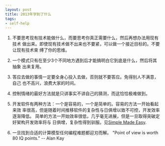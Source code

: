 ```yaml
---
layout: post
title: 2013年学到了什么
tags:
- self-help
---
```


1. 不要思考现有技术能做什么，而要思考你真正需要什么，然后再想办法用现有技术
做出来。即使现有技术做不出来也不要紧，可以做一个接近目标的。不要让现有技术束
缚了你的思维。

2. 一个模式只有在至少3个不同地方遇到后才能搞明白它到底是什么，然后将其抽象
出来复用。

3. 答应去做的事情一定要全身心投入去做，否则就不要答应。免得别人不满意，自己
也不高兴，浪费大家的时间。

4. 控制情绪的最好方法就是只讲事实不讲自己的猜测，而这恰恰极难做到。

5. 开发软件有两种方法：一个是容易的，一个是简单的。容易的方法一开始看起来效
率很高，但是随着时间推移软件的复杂性与日俱增以致不可控，开发效率逐渐降低。
简单的方法一开始效率很低，几乎毫无进展，但是一旦取得突破定好架构开发效率将与
日俱增，复杂性得到驯服。见[Simple Made
Easy](http://www.infoq.com/presentations/Simple-Made-Easy).

6. 一旦找到合适的计算模型任何编程难题都迎刃而解。 "Point of view is worth
80 IQ points." -- Alan Kay
